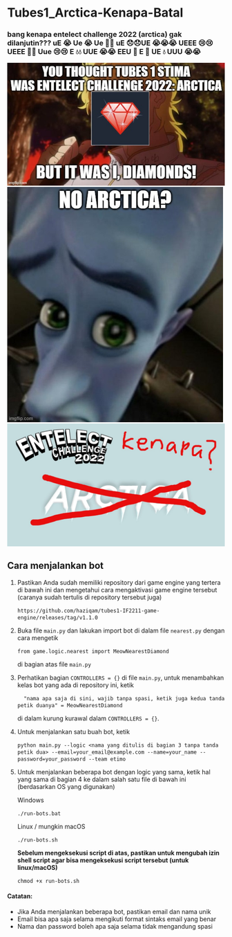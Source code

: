 # Tubes1_Arctica-Kenapa-Batal

### bang kenapa entelect challenge 2022 (arctica) gak dilanjutin??? uE 😭 Ue 😭 Ue 🥹🥹 uE 😞😞UE 😭😭😭 UEEE 😢😢 UEEE 🥀🥀 Uue 😢😢 E 💧💧 UUE 😭😭 EEU 🥹 E 🥹 UE 💧 UUU 😭😭
![Screenshot](8ihg6a.jpg)
![Screenshot](noarcticamegamind.jpg)
![Screenshot](noarctica.jpg)

## Cara menjalankan bot 
1. Pastikan Anda sudah memiliki repository dari game engine yang tertera di bawah ini dan mengetahui cara mengaktivasi game engine tersebut (caranya sudah tertulis di repository tersebut juga)
   ```
   https://github.com/haziqam/tubes1-IF2211-game-engine/releases/tag/v1.1.0  
   ```
2. Buka file ```main.py``` dan lakukan import bot di dalam file ```nearest.py``` dengan cara mengetik
   ```
   from game.logic.nearest import MeowNearestDiamond
   ```
   di bagian atas file ```main.py```
3. Perhatikan bagian ```CONTROLLERS = {}``` di file ```main.py```, untuk menambahkan kelas bot yang ada di repository ini, ketik
   ```
     "nama apa saja di sini, wajib tanpa spasi, ketik juga kedua tanda petik duanya" = MeowNearestDiamond
   ```
   di dalam kurung kurawal dalam ```CONTROLLERS = {}```.
4. Untuk menjalankan satu buah bot, ketik

    ```
    python main.py --logic <nama yang ditulis di bagian 3 tanpa tanda petik dua> --email=your_email@example.com --name=your_name --password=your_password --team etimo
    ```

5. Untuk menjalankan beberapa bot dengan logic yang sama, ketik hal yang sama di bagian 4 ke dalam salah satu file di bawah ini (berdasarkan OS yang digunakan)

    Windows

    ```
    ./run-bots.bat
    ```

    Linux / mungkin macOS

    ```
    ./run-bots.sh
    ```

    <b>Sebelum mengeksekusi script di atas, pastikan untuk mengubah izin shell script agar bisa mengeksekusi script tersebut (untuk linux/macOS)</b>

    ```
    chmod +x run-bots.sh
    ```

#### Catatan:

-   Jika Anda menjalankan beberapa bot, pastikan email dan nama unik
-   Email bisa apa saja selama mengikuti format sintaks email yang benar
-   Nama dan password boleh apa saja selama tidak mengandung spasi
